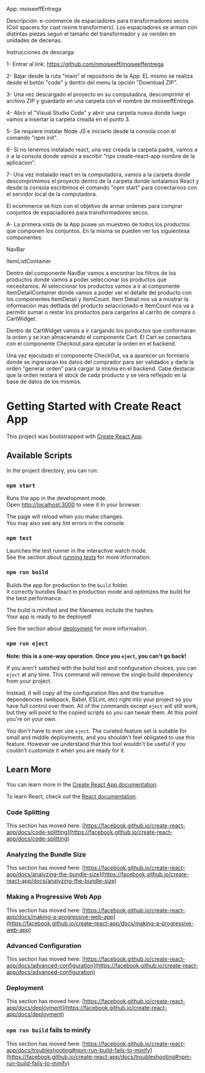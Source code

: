 App: moiseeffEntrega

Descripción: e-commerce de espaciadores para transformadores secos (Coil spacers for cast resine transformers). Los espaciadores se arman con distintas piezas segun el tamaño del transformador y se venden en unidades de decenas.

Instrucciones de descarga:

1- Entrar al link: https://github.com/nmoiseeff/moiseeffentrega

2- Bajar desde la ruta "main" el repositorio de la App. EL mismo se realiza desde el botón "code" y dentro del menu la opción "Download ZIP".

3- Una vez descargado el proyecto en su computadora, descomprimir el archivo ZIP y guardarlo en una carpeta con el nombre de moiseeffEntrega.

4- Abrir el "Visual Studio Code" y abrir una carpeta nueva donde luego vamos a insertar la carpeta creada en el punto 3.

5- Se requiere instalar Node JS e iniciarlo desde la consola ccon el comando "npm init". 

6- Si no tenemos instalado react, una vez creada la carpeta padre, vamos a ir a la consola donde vamos a escribir "npx create-react-app nombre de la aplicacion".

7- Una vez instalado react en la computadora, vamos a la carpeta donde descomprimimos el proyecto dentro de la carpeta donde isntalamos React y desde la consola escribimos el comando "npm start" para conectarnos con el servidor local de la computadora.

El ecommerce se hizo con el objetivo de armar ordenes para comprar conjuntos de espaciadores para transformadores secos. 

A- La primera vista de la App posee un muestreo de todos los productos que componen los conjuntos. En la misma se pueden ver los siguientesa componentes:

NavBar

ItemListContainer 

Dentro del componente NavBar vamos a encontrar los filtros de los productos donde vamos a poder seleccionar los productos que necesitamos. Al seleccionar los productos vamos a ir al componente ItemDetailContainer donde vamos a poder ver el detalle del producto con los componentes ItemDetail y ItemCount.
Item Detail nos va a mostrar la información mas detllada del producto selaccionado e ItemCount nos va a permitir sumar o restar los productos para cargarlos al carrito de compra o CartWidget.

Dentro de CartWidget vamos a ir cargando los porductos que conformaran la orden y se iran almacenando el componente Cart. 
El Cart se conectara con el componente Checkout para ejecutar la orden en el backend. 

Una vez ejecutado el componente CheckOut, va a aparecer un formlario donde se ingresaran los datos del comprador para ser validados y darle la orden "generar orden" para cargar la misma en el backend. Cabe destacar que la orden restará el stock de cada producto y se vera reflejado en la base de datos de los mismos.



# Getting Started with Create React App

This project was bootstrapped with [Create React App](https://github.com/facebook/create-react-app).

## Available Scripts

In the project directory, you can run:

### `npm start`

Runs the app in the development mode.\
Open [http://localhost:3000](http://localhost:3000) to view it in your browser.

The page will reload when you make changes.\
You may also see any lint errors in the console.

### `npm test`

Launches the test runner in the interactive watch mode.\
See the section about [running tests](https://facebook.github.io/create-react-app/docs/running-tests) for more information.

### `npm run build`

Builds the app for production to the `build` folder.\
It correctly bundles React in production mode and optimizes the build for the best performance.

The build is minified and the filenames include the hashes.\
Your app is ready to be deployed!

See the section about [deployment](https://facebook.github.io/create-react-app/docs/deployment) for more information.

### `npm run eject`

**Note: this is a one-way operation. Once you `eject`, you can't go back!**

If you aren't satisfied with the build tool and configuration choices, you can `eject` at any time. This command will remove the single build dependency from your project.

Instead, it will copy all the configuration files and the transitive dependencies (webpack, Babel, ESLint, etc) right into your project so you have full control over them. All of the commands except `eject` will still work, but they will point to the copied scripts so you can tweak them. At this point you're on your own.

You don't have to ever use `eject`. The curated feature set is suitable for small and middle deployments, and you shouldn't feel obligated to use this feature. However we understand that this tool wouldn't be useful if you couldn't customize it when you are ready for it.

## Learn More

You can learn more in the [Create React App documentation](https://facebook.github.io/create-react-app/docs/getting-started).

To learn React, check out the [React documentation](https://reactjs.org/).

### Code Splitting

This section has moved here: [https://facebook.github.io/create-react-app/docs/code-splitting](https://facebook.github.io/create-react-app/docs/code-splitting)

### Analyzing the Bundle Size

This section has moved here: [https://facebook.github.io/create-react-app/docs/analyzing-the-bundle-size](https://facebook.github.io/create-react-app/docs/analyzing-the-bundle-size)

### Making a Progressive Web App

This section has moved here: [https://facebook.github.io/create-react-app/docs/making-a-progressive-web-app](https://facebook.github.io/create-react-app/docs/making-a-progressive-web-app)

### Advanced Configuration

This section has moved here: [https://facebook.github.io/create-react-app/docs/advanced-configuration](https://facebook.github.io/create-react-app/docs/advanced-configuration)

### Deployment

This section has moved here: [https://facebook.github.io/create-react-app/docs/deployment](https://facebook.github.io/create-react-app/docs/deployment)

### `npm run build` fails to minify

This section has moved here: [https://facebook.github.io/create-react-app/docs/troubleshooting#npm-run-build-fails-to-minify](https://facebook.github.io/create-react-app/docs/troubleshooting#npm-run-build-fails-to-minify)
